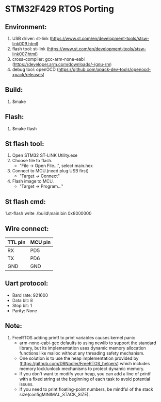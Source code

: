 # STM32F429 RTOS Porting
## Environment:
1. USB driver: st-link (https://www.st.com/en/development-tools/stsw-link009.html)
2. flash tool: st-link (https://www.st.com/en/development-tools/stsw-link007.html)
3. cross-compiler: gcc-arm-none-eabi (https://developer.arm.com/downloads/-/gnu-rm)
4. debug tool: openOCD (https://github.com/xpack-dev-tools/openocd-xpack/releases)

## Build:
1. $make

## Flash:
1. $make flash

## St flash tool:
1. Open STM32 ST-LINK Utility.exe
2. Choose file to flash. 
    - "File -> Open File...", select main.hex
3. Connect to MCU.(need plug USB first)
    - "Target -> Connect"
4. Flash image to MCU.
    - "Target -> Program..."

## St flash cmd:
1.st-flash write .\build\main.bin 0x8000000

## Wire connect:
| TTL pin | MCU pin |
|---------|---------|
|   RX    |   PD5   |
|   TX    |   PD6   |
|   GND   |   GND   |

## Uart protocol:
- Bard rate: 921600
- Data bit: 8
- Stop bit: 1
- Parity: None

## Note:
1. FreeRTOS adding printf to print variables causes kernel panic
    - arm-none-eabi-gcc defaults to using newlib to support the standard library, but its implementation uses dynamic memory allocation functions like malloc without any threading safety mechanism.
    - One solution is to use the heap implementation provided by (https://github.com/DRNadler/FreeRTOS_helpers) which includes memory lock/unlock mechanisms to protect dynamic memory.
    - If you don't want to modify your heap, you can add a line of printf with a fixed string at the beginning of each task to avoid potential issues.
    - If you need to print floating-point numbers, be mindful of the stack size(configMINIMAL_STACK_SIZE).